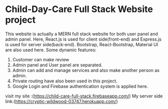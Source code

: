 # Child-Day-Care Full Stack Website project

This website is actually a MERN full stack website for both user panel and admin panel.
Here, React.js is used for client side(front-end) and Express.js is used for server side(back-end).
Bootstrap, React-Bootstrap, Material UI are also used here.
Some dynamic features:
1. Customer can make review
2. Admin panel and User panel are separated.
3. Admin can add and manage services and also make another person as admin.
4. Private routing have also been used in this project.
5. Google Login and Firebase authentication system is applied here.

visit my site :(https://child-care-full-stack.firebaseapp.com/)
My server side link:(https://cryptic-wildwood-03747.herokuapp.com/) 
